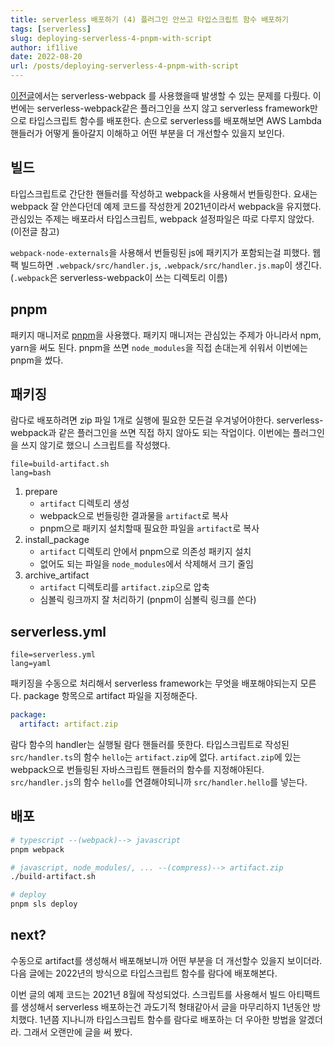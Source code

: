```yaml
---
title: serverless 배포하기 (4) 플러그인 안쓰고 타입스크립트 함수 배포하기
tags: [serverless]
slug: deploying-serverless-4-pnpm-with-script
author: if1live
date: 2022-08-20
url: /posts/deploying-serverless-4-pnpm-with-script
---
```


[이전글](/posts/deploying-serverless-3-flaw-of-serverless-webpack)에서는 serverless-webpack 를 사용했을때 발생할 수 있는 문제를 다뤘다.
이번에는 serverless-webpack같은 플러그인을 쓰지 않고 serverless framework만으로 타입스크립트 함수를 배포한다.
손으로 serverless를 배포해보면 AWS Lambda 핸들러가 어떻게 돌아갈지 이해하고 어떤 부분을 더 개선할수 있을지 보인다.

## 빌드

타입스크립트로 간단한 핸들러를 작성하고 webpack을 사용해서 번들링한다.
요새는 webpack 잘 안쓴다던데 예제 코드를 작성한게 2021년이라서 webpack을 유지했다.
관심있는 주제는 배포라서 타입스크립트, webpack 설정파일은 따로 다루지 않았다. (이전글 참고)

`webpack-node-externals`을 사용해서 번들링된 js에 패키지가 포함되는걸 피했다.
웹팩 빌드하면 `.webpack/src/handler.js`, `.webpack/src/handler.js.map`이 생긴다.
(`.webpack`은 serverless-webpack이 쓰는 디렉토리 이름)


## pnpm

패키지 매니저로 [pnpm](https://pnpm.io/)을 사용했다.
패키지 매니저는 관심있는 주제가 아니라서 npm, yarn을 써도 된다.
pnpm을 쓰면 `node_modules`을 직접 손대는게 쉬워서 이번에는 pnpm을 썼다.

## 패키징

람다로 배포하려면 zip 파일 1개로 실행에 필요한 모든걸 우겨넣어야한다.
serverless-webpack과 같은 플러그인을 쓰면 직접 하지 않아도 되는 작업이다.
이번에는 플러그인을 쓰지 않기로 했으니 스크립트를 작성했다.

~~~maya:view
file=build-artifact.sh
lang=bash
~~~

1. prepare
	* `artifact` 디렉토리 생성
	* webpack으로 번들링한 결과물을 `artifact`로 복사
	* pnpm으로 패키지 설치할때 필요한 파일을 `artifact`로 복사
2. install_package
	* `artifact` 디렉토리 안에서 pnpm으로 의존성 패키지 설치
	* 없어도 되는 파일을 `node_modules`에서 삭제해서 크기 줄임
3. archive_artifact
	* `artifact` 디렉토리를 `artifact.zip`으로 압축
	* 심볼릭 링크까지 잘 처리하기 (pnpm이 심볼릭 링크를 쓴다)

## serverless.yml

~~~maya:view
file=serverless.yml
lang=yaml
~~~

패키징을 수동으로 처리해서 serverless framework는 무엇을 배포해야되는지 모른다.
package 항목으로 artifact 파일을 지정해준다.

```yml
package:
  artifact: artifact.zip
```

람다 함수의 handler는 실행될 람다 핸들러를 뜻한다.
타입스크립트로 작성된 `src/handler.ts`의 함수 `hello`는 `artifact.zip`에 없다.
`artifact.zip`에 있는 webpack으로 번들링된 자바스크립트 핸들러의 함수를 지정해야된다.
`src/handler.js`의 함수 `hello`를 연결해야되니까 `src/handler.hello`를 넣는다.


## 배포

```bash
# typescript --(webpack)--> javascript
pnpm webpack

# javascript, node_modules/, ... --(compress)--> artifact.zip
./build-artifact.sh

# deploy
pnpm sls deploy
```

## next?

수동으로 artifact를 생성해서 배포해보니까 어떤 부분을 더 개선할수 있을지 보이더라.
다음 글에는 2022년의 방식으로 타입스크립트 함수를 람다에 배포해본다.

이번 글의 예제 코드는 2021년 8월에 작성되었다.
스크립트를 사용해서 빌드 아티팩트를 생성해서 serverless 배포하는건 과도기적 형태같아서 글을 마무리하지 1년동안 방치했다.
1년쯤 지나니까 타입스크립트 함수를 람다로 배포하는 더 우아한 방법을 알겠더라. 그래서 오랜만에 글을 써 봤다.
